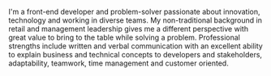 I'm a front-end developer and problem-solver passionate about innovation, technology and working in diverse teams. My non-traditional background in retail and management leadership gives me a different perspective with great value to bring to the table while solving a problem. Professional strengths include written and verbal communication with an excellent ability to explain business and technical concepts to developers and stakeholders, adaptability, teamwork, time management and customer oriented. 
